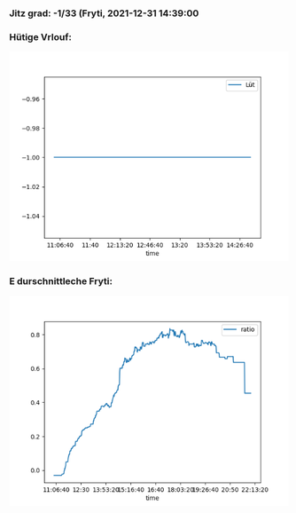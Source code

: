 ### Jitz grad: -1/33 (Fryti, 2021-12-31 14:39:00

### Hütige Vrlouf:
![Graph](Today.png)

### E durschnittleche Fryti:
![Graph](Fryti.png)